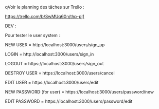 qVoir le planning des tâches sur Trello :

https://trello.com/b/SwMUq60n/thp-pj1


DEV : 

Pour tester le user system : 

NEW USER = http://localhost:3000/users/sign_up

LOGIN = http://localhost:3000/users/sign_in

LOGOUT = https://localhost:3000/users/sign_out

DESTROY USER = https://localhost:3000/users/cancel

EDIT USER = https://localhost:3000/users/edit

NEW PASSWORD (for user) = https://localhost:3000/users/password/new

EDIT PASSWORD = https://localhost:3000/users/password/edit


